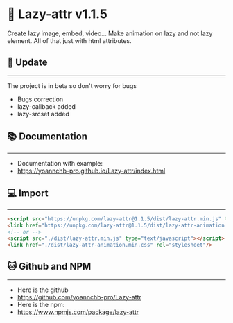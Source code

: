 # 📖 Lazy-attr v1.1.5
Create lazy image, embed, video... Make animation on lazy and not lazy element. All of that just with html attributes.
## 🎉 Update
--------
The project is in beta so don't worry for bugs
- Bugs correction
- lazy-callback added
- lazy-srcset added
## 📚 Documentation
--------
- Documentation with example:
- https://yoannchb-pro.github.io/Lazy-attr/index.html
## 💻 Import
--------
```html
<script src="https://unpkg.com/lazy-attr@1.1.5/dist/lazy-attr.min.js" type="text/javascript"></script>
<link href="https://unpkg.com/lazy-attr@1.1.5/dist/lazy-attr-animation.min.css" rel="stylesheet"/>
<!-- or -->
<script src="./dist/lazy-attr.min.js" type="text/javascript"></script>
<link href="./dist/lazy-attr-animation.min.css" rel="stylesheet"/>
```
## 🐱 Github and NPM
--------
- Here is the github
- https://github.com/yoannchb-pro/Lazy-attr
- Here is the npm:
- https://www.npmjs.com/package/lazy-attr
